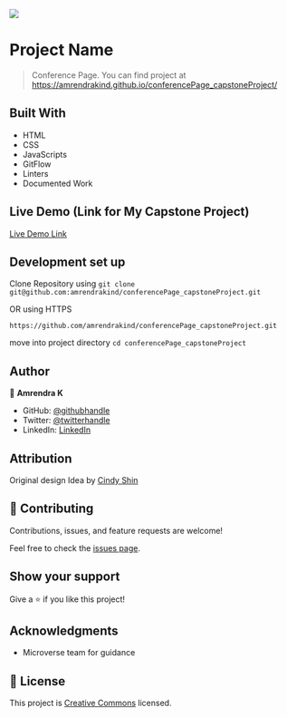 ![](https://img.shields.io/badge/Microverse-blueviolet)

# Project Name

> Conference Page. You can find project at https://amrendrakind.github.io/conferencePage_capstoneProject/


## Built With

- HTML
- CSS
- JavaScripts
- GitFlow
- Linters
- Documented Work

## Live Demo (Link for My Capstone Project)

[Live Demo Link](https://amrendrakind.github.io/conferencePage_capstoneProject)


## Development set up

Clone Repository  using 
`git clone git@github.com:amrendrakind/conferencePage_capstoneProject.git` 

OR  using HTTPS

`https://github.com/amrendrakind/conferencePage_capstoneProject.git` 

move into project directory
`cd conferencePage_capstoneProject`

## Author

👤 **Amrendra K**

- GitHub: [@githubhandle](https://github.com/amrendrakind)
- Twitter: [@twitterhandle](https://twitter.com/amrendrak_)
- LinkedIn: [LinkedIn](https://linkedin.com/in/amrendraakumar)

## Attribution

Original design Idea by  [Cindy Shin](https://www.behance.net/adagio07)

## 🤝 Contributing

Contributions, issues, and feature requests are welcome!

Feel free to check the [issues page](../../issues/).

## Show your support

Give a ⭐️ if you like this project!

## Acknowledgments

- Microverse team for guidance

## 📝 License

This project is [Creative Commons](https://creativecommons.org/licenses/by-nc/4.0/legalcode) licensed.
